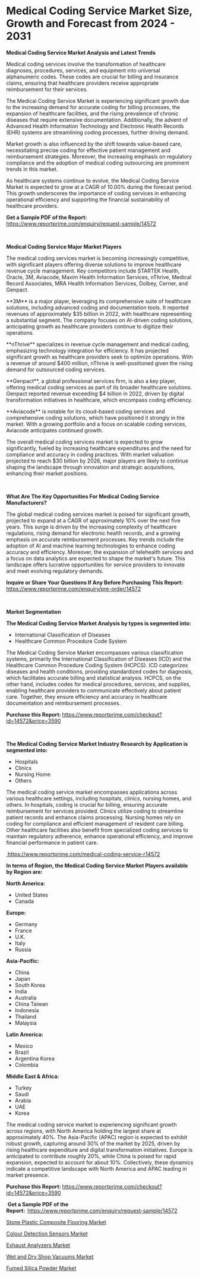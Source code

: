 <p><h1>Medical Coding Service Market Size, Growth and Forecast from 2024 - 2031</h1></p><p><strong>Medical Coding Service Market Analysis and Latest Trends</strong></p>
<p><p>Medical coding services involve the transformation of healthcare diagnoses, procedures, services, and equipment into universal alphanumeric codes. These codes are crucial for billing and insurance claims, ensuring that healthcare providers receive appropriate reimbursement for their services.</p><p>The Medical Coding Service Market is experiencing significant growth due to the increasing demand for accurate coding for billing processes, the expansion of healthcare facilities, and the rising prevalence of chronic diseases that require extensive documentation. Additionally, the advent of Advanced Health Information Technology and Electronic Health Records (EHR) systems are streamlining coding processes, further driving demand.</p><p>Market growth is also influenced by the shift towards value-based care, necessitating precise coding for effective patient management and reimbursement strategies. Moreover, the increasing emphasis on regulatory compliance and the adoption of medical coding outsourcing are prominent trends in this market.</p><p>As healthcare systems continue to evolve, the Medical Coding Service Market is expected to grow at a CAGR of 10.00% during the forecast period. This growth underscores the importance of coding services in enhancing operational efficiency and supporting the financial sustainability of healthcare providers.</p></p>
<p><strong>Get a Sample PDF of the Report:&nbsp;</strong> <a href="https://www.reportprime.com/enquiry/request-sample/14572">https://www.reportprime.com/enquiry/request-sample/14572</a></p>
<p>&nbsp;</p>
<p><strong>Medical Coding Service Major Market Players</strong></p>
<p><p>The medical coding services market is becoming increasingly competitive, with significant players offering diverse solutions to improve healthcare revenue cycle management. Key competitors include STARTEK Health, Oracle, 3M, Aviacode, Maxim Health Information Services, nThrive, Medical Record Associates, MRA Health Information Services, Dolbey, Cerner, and Genpact.</p><p>**3M** is a major player, leveraging its comprehensive suite of healthcare solutions, including advanced coding and documentation tools. It reported revenues of approximately $35 billion in 2022, with healthcare representing a substantial segment. The company focuses on AI-driven coding solutions, anticipating growth as healthcare providers continue to digitize their operations.</p><p>**nThrive** specializes in revenue cycle management and medical coding, emphasizing technology integration for efficiency. It has projected significant growth as healthcare providers seek to optimize operations. With a revenue of around $400 million, nThrive is well-positioned given the rising demand for outsourced coding services.</p><p>**Genpact**, a global professional services firm, is also a key player, offering medical coding services as part of its broader healthcare solutions. Genpact reported revenue exceeding $4 billion in 2022, driven by digital transformation initiatives in healthcare, which encompass coding efficiency.</p><p>**Aviacode** is notable for its cloud-based coding services and comprehensive coding solutions, which have positioned it strongly in the market. With a growing portfolio and a focus on scalable coding services, Aviacode anticipates continued growth.</p><p>The overall medical coding services market is expected to grow significantly, fueled by increasing healthcare expenditures and the need for compliance and accuracy in coding practices. With market valuation projected to reach $30 billion by 2026, major players are likely to continue shaping the landscape through innovation and strategic acquisitions, enhancing their market positions.</p></p>
<p>&nbsp;</p>
<p><strong>What Are The Key Opportunities For Medical Coding Service Manufacturers?</strong></p>
<p><p>The global medical coding services market is poised for significant growth, projected to expand at a CAGR of approximately 10% over the next five years. This surge is driven by the increasing complexity of healthcare regulations, rising demand for electronic health records, and a growing emphasis on accurate reimbursement processes. Key trends include the adoption of AI and machine learning technologies to enhance coding accuracy and efficiency. Moreover, the expansion of telehealth services and a focus on data analytics are expected to shape the market's future. This landscape offers lucrative opportunities for service providers to innovate and meet evolving regulatory demands.</p></p>
<p><strong>Inquire or Share Your Questions If Any Before Purchasing This Report:</strong> <a href="https://www.reportprime.com/enquiry/pre-order/14572">https://www.reportprime.com/enquiry/pre-order/14572</a></p>
<p>&nbsp;</p>
<p><strong>Market Segmentation</strong></p>
<p><strong>The Medical Coding Service Market Analysis by types is segmented into:</strong></p>
<p><ul><li>International Classification of Diseases</li><li>Healthcare Common Procedure Code System</li></ul></p>
<p><p>The Medical Coding Service Market encompasses various classification systems, primarily the International Classification of Diseases (ICD) and the Healthcare Common Procedure Coding System (HCPCS). ICD categorizes diseases and health conditions, providing standardized codes for diagnosis, which facilitates accurate billing and statistical analysis. HCPCS, on the other hand, includes codes for medical procedures, services, and supplies, enabling healthcare providers to communicate effectively about patient care. Together, they ensure efficiency and accuracy in healthcare documentation and reimbursement processes.</p></p>
<p><strong>Purchase this Report:&nbsp;</strong><a href="https://www.reportprime.com/checkout?id=14572&price=3590">https://www.reportprime.com/checkout?id=14572&price=3590</a></p>
<p>&nbsp;</p>
<p><strong>The Medical Coding Service Market Industry Research by Application is segmented into:</strong></p>
<p><ul><li>Hospitals</li><li>Clinics</li><li>Nursing Home</li><li>Others</li></ul></p>
<p><p>The medical coding service market encompasses applications across various healthcare settings, including hospitals, clinics, nursing homes, and others. In hospitals, coding is crucial for billing, ensuring accurate reimbursement for services provided. Clinics utilize coding to streamline patient records and enhance claims processing. Nursing homes rely on coding for compliance and efficient management of resident care billing. Other healthcare facilities also benefit from specialized coding services to maintain regulatory adherence, enhance operational efficiency, and improve financial performance in patient care.</p></p>
<p><a href="https://www.reportprime.com/medical-coding-service-r14572">&nbsp;https://www.reportprime.com/medical-coding-service-r14572</a></p>
<p><strong>In terms of Region, the Medical Coding Service Market Players available by Region are:</strong></p>
<p>
    <p> <strong> North America: </strong>
        <ul>
            <li>United States</li>
            <li>Canada</li>
        </ul>
        </p> 
    <p> <strong> Europe: </strong>
        <ul>
            <li>Germany</li>
            <li>France</li>
            <li>U.K.</li>
            <li>Italy</li>
            <li>Russia</li>
        </ul>
        </p> 
    <p> <strong> Asia-Pacific: </strong>
        <ul>
            <li>China</li>
            <li>Japan</li>
            <li>South Korea</li>
            <li>India</li>
            <li>Australia</li>
            <li>China Taiwan</li>
            <li>Indonesia</li>
            <li>Thailand</li>
            <li>Malaysia</li>
        </ul>
        </p> 
    <p> <strong> Latin America: </strong>
        <ul>
            <li>Mexico</li>
            <li>Brazil</li>
            <li>Argentina Korea</li>
            <li>Colombia</li>
        </ul>
        </p> 
    <p> <strong> Middle East & Africa: </strong>
        <ul>
            <li>Turkey</li>
            <li>Saudi</li>
            <li>Arabia</li>
            <li>UAE</li>
            <li>Korea</li>
        </ul>
    </p>
    </p>
<p><p>The medical coding service market is experiencing significant growth across regions, with North America holding the largest share at approximately 40%. The Asia-Pacific (APAC) region is expected to exhibit robust growth, capturing around 30% of the market by 2025, driven by rising healthcare expenditure and digital transformation initiatives. Europe is anticipated to contribute roughly 20%, while China is poised for rapid expansion, expected to account for about 10%. Collectively, these dynamics indicate a competitive landscape with North America and APAC leading in market presence.</p></p>
<p><strong>Purchase this Report: </strong><a href="https://www.reportprime.com/checkout?id=14572&price=3590">https://www.reportprime.com/checkout?id=14572&price=3590</a></p>
<p>&nbsp;<strong>Get a Sample PDF of the Report:&nbsp;&nbsp;</strong><a href="https://www.reportprime.com/enquiry/request-sample/14572">https://www.reportprime.com/enquiry/request-sample/14572</a></p>
<p><strong></strong></p>
<p><p><a href="https://issuu.com/reportprime-2/docs/stone-plastic-composite-flooring-ma_684d0ec9c398f3">Stone Plastic Composite Flooring Market</a></p><p><a href="https://medium.com/@ivethfonsecal571/the-colour-detection-sensors-market-insights-report-offers-an-in-depth-and-thorough-analysis-of-4622d2e61a0b">Colour Detection Sensors Market</a></p><p><a href="https://medium.com/@sagorhossaincs33_80453/the-global-market-overview-of-the-exhaust-analyzers-market-provides-a-unique-perspective-on-the-c49b5517ed63">Exhaust Analyzers Market</a></p><p><a href="https://www.linkedin.com/pulse/navigating-global-wet-dry-shop-vacuums-market-from-trends-strategy-zxyff?trackingId=5akjCjO2RY6gnVVEa7ybaA%3D%3D">Wet and Dry Shop Vacuums Market</a></p><p><a href="https://www.linkedin.com/pulse/fumed-silica-powder-market-size-growth-trends-statistics-forecasts-0rvtf?trackingId=pJ6aNjchQXmOA9H0F%2Bamvw%3D%3D">Fumed Silica Powder Market</a></p></p>
